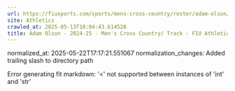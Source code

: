```yaml
---
url: https://fiusports.com/sports/mens-cross-country/roster/adam-olson/12974/
site: Athletics
crawled_at: 2025-05-13T10:04:43.614528
title: Adam Olson - 2024-25 - Men's Cross Country/ Track - FIU Athletics
---
```

normalized_at: 2025-05-22T17:17:21.551067
normalization_changes: Added trailing slash to directory path

Error generating fit markdown: '<' not supported between instances of 'int' and 'str'